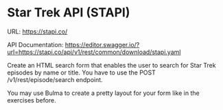 Star Trek API (STAPI)
======================

URL: https://stapi.co/

API Documentation: https://editor.swagger.io/?url=https://stapi.co/api/v1/rest/common/download/stapi.yaml

Create an HTML search form that enables the user to search for Star Trek episodes by name or title. You have to use the POST /v1/rest/episode/search endpoint.

You may use Bulma to create a pretty layout for your form like in the exercises before.